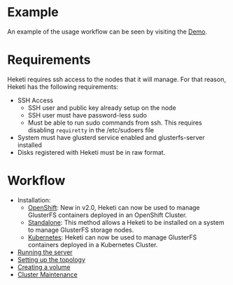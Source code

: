 # Example
An example of the usage workflow can be seen by visiting
the [Demo](http://github.com/cloud-tools/heketi/wiki/Demo).

# Requirements
Heketi requires ssh access to the nodes that it will manage.  For that reason, Heketi has the following requirements:

* SSH Access
    * SSH user and public key already setup on the node
    * SSH user must have password-less sudo
    * Must be able to run sudo commands from ssh.  This requires disabling `requiretty` in the /etc/sudoers file
* System must have glusterd service enabled and glusterfs-server installed
* Disks registered with Heketi must be in raw format.

# Workflow

* Installation:
  * [OpenShift](./install-openshift.md): New in v2.0, Heketi can now be used to manage GlusterFS containers deployed in an OpenShift Cluster.
  * [Standalone](./install-standalone.md): This method allows a Heketi to be installed on a system to manage GlusterFS storage nodes.
  * [Kubernetes](./install-kubernetes.md): Heketi can now be used to manage GlusterFS containers deployed in a Kubernetes Cluster. 
* [Running the server](./server.md)
* [Setting up the topology](./topology.md)
* [Creating a volume](./volume.md)
* [Cluster Maintenance](./maintenance.md)

